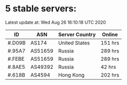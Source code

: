 # 5 stable servers:

Latest update at: Wed Aug 26 16:10:18 UTC 2020

| ID | ASN | Server Country | Online |
| -- | --- | -------------- | ------ |
| #.D09B | AS174 | United States | 151 hrs |
| #.95A7 | AS51659 | Russia | 289 hrs |
| #.FEBE | AS51659 | Russia | 289 hrs |
| #.8AE5 | AS49392 | Russia | 42 hrs |
| #.618B | AS4594 | Hong Kong | 202 hrs |

